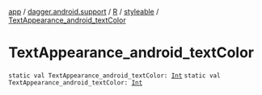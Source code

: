 [app](../../../index.md) / [dagger.android.support](../../index.md) / [R](../index.md) / [styleable](index.md) / [TextAppearance_android_textColor](./-text-appearance_android_text-color.md)

# TextAppearance_android_textColor

`static val TextAppearance_android_textColor: `[`Int`](https://kotlinlang.org/api/latest/jvm/stdlib/kotlin/-int/index.html)
`static val TextAppearance_android_textColor: `[`Int`](https://kotlinlang.org/api/latest/jvm/stdlib/kotlin/-int/index.html)
